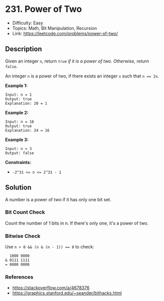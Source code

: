# 231. Power of Two

- Difficulty: Easy
- Topics: Math, Bit Manipulation, Recursion
- Link: https://leetcode.com/problems/power-of-two/

## Description

Given an integer `n`, return _`true` if it is a power of two. Otherwise, return `false`_.

An integer `n` is a power of two, if there exists an integer `x` such that `n == 2x`.

**Example 1:**

```
Input: n = 1
Output: true
Explanation: 20 = 1
```

**Example 2:**

```
Input: n = 16
Output: true
Explanation: 24 = 16
```

**Example 3:**

```
Input: n = 3
Output: false
```

**Constraints:**

- `-2^31 <= n <= 2^31 - 1`

## Solution

A number is a power of two if it has only one bit set.

### Bit Count Check

Count the number of 1 bits in n. If there's only one, it's a power of two.

### Bitwise Check

Use `n > 0 && (n & (n - 1)) == 0` to check:

```
  1000 0000
& 0111 1111
= 0000 0000
```

### References

- https://stackoverflow.com/a/4678376
- https://graphics.stanford.edu/~seander/bithacks.html
